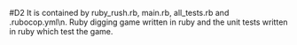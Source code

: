 #D2
It is contained by ruby_rush.rb, main.rb, all_tests.rb and .rubocop.yml\n.
Ruby digging game written in ruby and the unit tests written in ruby which test the game.
